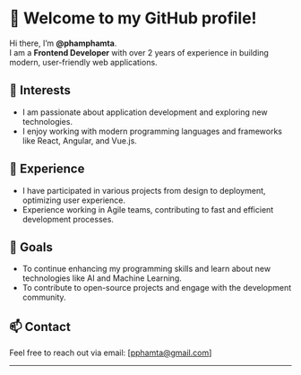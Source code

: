 # 👋 Welcome to my GitHub profile!

Hi there, I’m **@phamphamta**.  
I am a **Frontend Developer** with over 2 years of experience in building modern, user-friendly web applications.

## 👀 Interests
- I am passionate about application development and exploring new technologies.
- I enjoy working with modern programming languages and frameworks like React, Angular, and Vue.js.

## 💼 Experience
- I have participated in various projects from design to deployment, optimizing user experience.
- Experience working in Agile teams, contributing to fast and efficient development processes.

## 🌱 Goals
- To continue enhancing my programming skills and learn about new technologies like AI and Machine Learning.
- To contribute to open-source projects and engage with the development community.

## 📫 Contact
Feel free to reach out via email: [pphamta@gmail.com]

---

<!---
phamphamta/phamphamta is a ✨ special ✨ repository because its `README.md` (this file) appears on your GitHub profile.
You can click the Preview link to take a look at your changes.
--->
